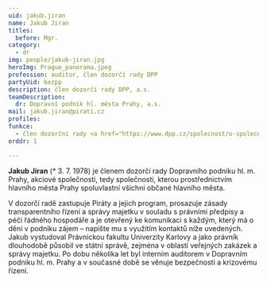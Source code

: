 ```yaml
---
uid: jakub.jiran
name: Jakub Jiran
titles:
  before: Mgr.
category:
  - dr
img: people/jakub-jiran.jpg
heroImg: Prague_panorama.jpeg
profession: auditor, člen dozorčí rady DPP
partyUid: bezpp
description: člen dozorčí rady DPP, a.s.
teamDescription:
  dr: Dopravní podnik hl. města Prahy, a.s. 
mail: jakub.jiran@pirati.cz
profiles:
funkce:
  - člen dozorční rady <a href="https://www.dpp.cz/spolecnost/o-spolecnosti/organizacni-struktura">Dopravního podniku hl. města Prahy</a>
orddr: 1

---
```


**Jakub Jiran** (* 3. 7. 1978) je členem dozorčí rady Dopravního podniku hl. m. Prahy, akciové společnosti, tedy společnosti, kterou prostřednictvím hlavního města Prahy spoluvlastní všichni občané hlavního města. 

V dozorčí radě zastupuje Piráty a jejich program, prosazuje zásady transparentního řízení a správy majetku v souladu s právními předpisy a péčí řádného hospodáře a je otevřený ke komunikaci s každým, který má o dění v podniku zájem – napište mu s využitím kontaktů níže uvedených. Jakub vystudoval Právnickou fakultu Univerzity Karlovy a jako právník dlouhodobě působil ve státní správě, zejména v oblasti veřejných zakázek a správy majetku. Po dobu několika let byl interním auditorem v Dopravním podniku hl. m. Prahy a v současné době se věnuje bezpečnosti a krizovému řízení.
